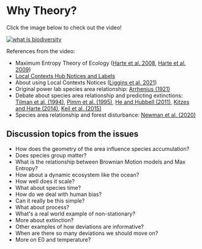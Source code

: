 # Why Theory?

Click the image below to check out the video!

[![what is biodiversity](https://img.youtube.com/vi/K0VDhkHdMDU/0.jpg)](https://www.youtube.com/watch?v=K0VDhkHdMDU)

References from the video:

- Maximum Entropy Theory of Ecology ([Harte et al. 2008](https://doi.org/10.1890/07-1369.1), [Harte et al. 2009](https://doi.org/10.1111/j.1461-0248.2009.01328.x))
- [Local Contexts Hub Notices and Labels](https://localcontexts.org/notices/aboutnotices/)
- About using Local Contexts Notices ([Liggins et al. 2021](https://doi.org/10.1111/mec.15918))
- Original power lab species area relationship: [Arrhenius (1921)](https://doi.org/10.2307/2255763)
- Debate about species area relationship and predicting extinctions: [Tilman et al. (1994)](https://www.nature.com/articles/371065a0), [Pimm et al. (1995)](https://doi.org/10.1073/pnas.92.20.9343), [He and Hubbell (2011)](https://www.nature.com/articles/nature09985), [Kitzes and Harte (2014)](https://doi.org/10.1111/2041-210X.12130), [Keil et al. (2015)](https://www.nature.com/articles/ncomms9837?origin=ppub)
- Species area relationship and forest disturbance: [Newman et al. (2020)](https://doi.org/10.1002/ecs2.3022)

## Discussion topics from the issues

- How does the geometry of the area influence species accumulation?
- Does species group matter?
- What is the relationship between Brownian Motion models and Max Entropy?
- How about a dynamic ecosystem like the ocean?
- How well does it scale?
- What about species time?
- How do we deal with human bias?
- Can it really be this simple?
- What about process?
- What's a real world example of non-stationary?
- More about extinction?
- Other examples of how deviations are informative?
- When are there so many deviations we should move on?
- More on E0 and temperature?
